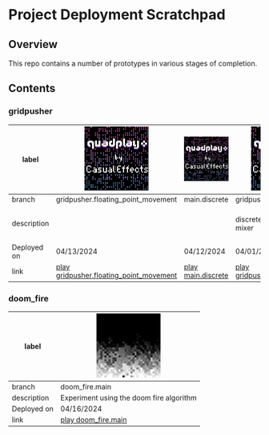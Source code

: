 # Project Deployment Scratchpad

## Overview

This repo contains a number of prototypes in various stages of completion.

## Contents


### gridpusher
|label|[![gridpusher.gridpusher.floating_point_movement](gridpusher.gridpusher.floating_point_movement/label128.png)](https://morgan3d.github.io/quadplay/console/quadplay.html?game=https://ssteinbach.github.io/btw_deploy_test/gridpusher.gridpusher.floating_point_movement/gridpusher.game.json)|[![gridpusher.main.discrete](gridpusher.main.discrete/label128.png)](https://morgan3d.github.io/quadplay/console/quadplay.html?game=https://ssteinbach.github.io/btw_deploy_test/gridpusher.main.discrete/gridpusher.game.json)|[![gridpusher.gridpusher.discrete_mix_test](gridpusher.gridpusher.discrete_mix_test/label128.png)](https://morgan3d.github.io/quadplay/console/quadplay.html?game=https://ssteinbach.github.io/btw_deploy_test/gridpusher.gridpusher.discrete_mix_test/gridpusher.game.json)|[![gridpusher.gridpusher.float_music_mix_test](gridpusher.gridpusher.float_music_mix_test/label128.png)](https://morgan3d.github.io/quadplay/console/quadplay.html?game=https://ssteinbach.github.io/btw_deploy_test/gridpusher.gridpusher.float_music_mix_test/gridpusher.game.json)|[![gridpusher.gridpusher.main](gridpusher.gridpusher.main/label128.png)](https://morgan3d.github.io/quadplay/console/quadplay.html?game=https://ssteinbach.github.io/btw_deploy_test/gridpusher.gridpusher.main/gridpusher.game.json)|
|-|-----|-----|-----|-----|-----|
|branch|gridpusher.floating_point_movement|main.discrete|gridpusher.discrete_mix_test|gridpusher.float_music_mix_test|gridpusher.main|
|description|||discrete version of stem mixer|Floating point music mixing test - move aroudn the circles and hear stems fade in and out|main development branch for gridpusher|
|Deployed on|04/13/2024|04/12/2024|04/01/2024|04/01/2024|03/31/2024|
|link|[play gridpusher.floating_point_movement](https://morgan3d.github.io/quadplay/console/quadplay.html?game=https://ssteinbach.github.io/btw_deploy_test/gridpusher.gridpusher.floating_point_movement/gridpusher.game.json)|[play main.discrete](https://morgan3d.github.io/quadplay/console/quadplay.html?game=https://ssteinbach.github.io/btw_deploy_test/gridpusher.main.discrete/gridpusher.game.json)|[play gridpusher.discrete_mix_test](https://morgan3d.github.io/quadplay/console/quadplay.html?game=https://ssteinbach.github.io/btw_deploy_test/gridpusher.gridpusher.discrete_mix_test/gridpusher.game.json)|[play gridpusher.float_music_mix_test](https://morgan3d.github.io/quadplay/console/quadplay.html?game=https://ssteinbach.github.io/btw_deploy_test/gridpusher.gridpusher.float_music_mix_test/gridpusher.game.json)|[play gridpusher.main](https://morgan3d.github.io/quadplay/console/quadplay.html?game=https://ssteinbach.github.io/btw_deploy_test/gridpusher.gridpusher.main/gridpusher.game.json)|

### doom_fire
|label|[![doom_fire.doom_fire.main](doom_fire.doom_fire.main/label128.png)](https://morgan3d.github.io/quadplay/console/quadplay.html?game=https://ssteinbach.github.io/btw_deploy_test/doom_fire.doom_fire.main/doom_fire.game.json)|
|-|-----|
|branch|doom_fire.main|
|description|Experiment using the doom fire algorithm|
|Deployed on|04/16/2024|
|link|[play doom_fire.main](https://morgan3d.github.io/quadplay/console/quadplay.html?game=https://ssteinbach.github.io/btw_deploy_test/doom_fire.doom_fire.main/doom_fire.game.json)|

